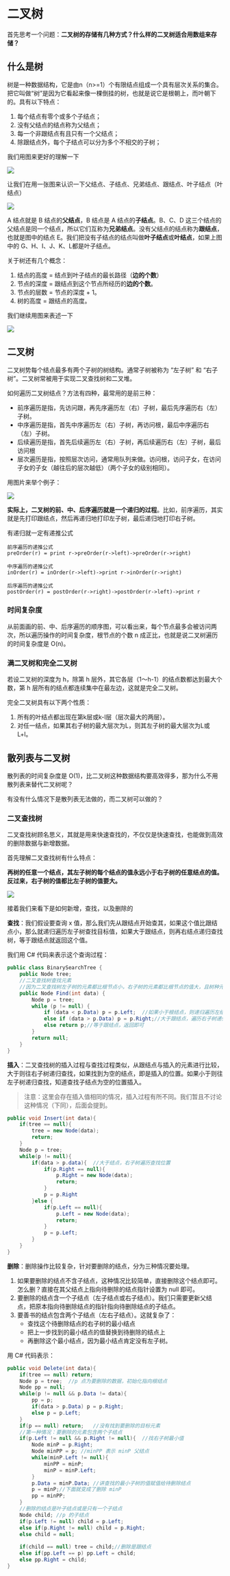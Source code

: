 # 二叉树

首先思考一个问题：**二叉树的存储有几种方式？什么样的二叉树适合用数组来存储？**

## 什么是树

树是一种数据结构，它是由n（n>=1）个有限结点组成一个具有层次关系的集合。把它叫做“树”是因为它看起来像一棵倒挂的树，也就是说它是根朝上，而叶朝下的。具有以下特点：

1. 每个结点有零个或多个子结点；
2. 没有父结点的结点称为父结点；
3. 每一个非跟结点有且只有一个父结点；
4. 除跟结点外，每个子结点可以分为多个不相交的子树；

我们用图来更好的理解一下

![](https://static001.geekbang.org/resource/image/b7/29/b7043bf29a253bb36221eaec62b2e129.jpg)

让我们在用一张图来认识一下父结点、子结点、兄弟结点、跟结点、叶子结点（叶结点）

![](https://static001.geekbang.org/resource/image/22/ae/220043e683ea33b9912425ef759556ae.jpg)

A 结点就是 B 结点的**父结点**，B 结点是 A 结点的**子结点**。B、C、D 这三个结点的父结点是同一个结点，所以它们互称为**兄弟结点**。没有父结点的结点称为**跟结点**，也就是图中的结点 E。我们把没有子结点的结点叫做**叶子结点**或**叶结点**，如果上图中的 G、H、I、J、K、L都是叶子结点。

关于树还有几个概念：

1. 结点的高度 = 结点到叶子结点的最长路径（**边的个数**）
2. 节点的深度 = 跟结点到这个节点所经历的**边的个数**。
3. 节点的层数 = 节点的深度 + 1。
4. 树的高度 = 跟结点的高度。

我们继续用图来表述一下

![](https://static001.geekbang.org/resource/image/50/b4/50f89510ad1f7570791dd12f4e9adeb4.jpg)



## 二叉树

二叉树势每个结点最多有两个子树的树结构。通常子树被称为 “左子树” 和 “右子树”。二叉树常被用于实现二叉查找树和二叉堆。

如何遍历二叉树结点？方法有四种，最常用的是前三种：

- 前序遍历是指，先访问跟，再先序遍历左（右）子树，最后先序遍历右（左）子树。
- 中序遍历是指，首先中序遍历左（右）子树，再访问根，最后中序遍历右（左）子树。
- 后续遍历是指，首先后续遍历左（右）子树，再后续遍历右（左）子树，最后访问根
- 层次遍历是指，按照层次访问，通常用队列来做。访问根，访问子女，在访问子女的子女（越往后的层次越低）（两个子女的级别相同）。

用图片来举个例子：

![](https://static001.geekbang.org/resource/image/ab/16/ab103822e75b5b15c615b68560cb2416.jpg)

**实际上，二叉树的前、中、后序遍历就是一个递归的过程**。比如，前序遍历，其实就是先打印跟结点，然后再递归地打印左子树，最后递归地打印右子树。

有递归就一定有递推公式

```
前序遍历的递推公式
preOrder(r) = print r->preOrder(r->left)->preOrder(r->right)

中序遍历的递推公式
inOrder(r) = inOrder(r->left)->print r->inOrder(r->right)

后序遍历的递推公式
postOrder(r) = postOrder(r->right)->postOrder(r->left)->print r
```

### 时间复杂度

从前面画的前、中、后序遍历的顺序图，可以看出来，每个节点最多会被访问两次，所以遍历操作的时间复杂度，根节点的个数 n 成正比，也就是说二叉树遍历的时间复杂度是 O(n)。

### 满二叉树和完全二叉树

若设二叉树的深度为 h，除第 h 层外，其它各层（1～h-1）的结点数都达到最大个数，第 h 层所有的结点都连续集中在最左边，这就是完全二叉树。

完全二叉树具有以下两个性质：

1. 所有的叶结点都出现在第k层或k-l层（层次最大的两层）。
2. 对任一结点，如果其右子树的最大层次为L，则其左子树的最大层次为L或L+l。

## 散列表与二叉树

散列表的时间复杂度是 O(1)，比二叉树这种数据结构要高效得多，那为什么不用散列表来替代二叉树呢？

有没有什么情况下是散列表无法做的，而二叉树可以做的？

### 二叉查找树

二叉查找树顾名思义，其就是用来快速查找的，不仅仅是快速查找，也能做到高效的删除数据与新增数据。

首先理解二叉查找树有什么特点：

**再树的任意一个结点，其左子树的每个结点的值永远小于右子树的任意结点的值。反过来，右子树的值都比左子树的值要大。**

![](https://static001.geekbang.org/resource/image/f3/ae/f3bb11b6d4a18f95aa19e11f22b99bae.jpg)

接着我们来看下是如何新增，查找，以及删除的

**查找**：我们假设要查询 x 值，那么我们先从跟结点开始查其，如果这个值比跟结点小，那么就递归遍历左子树查找目标值，如果大于跟结点，则再右结点递归查找树，等于跟结点就返回这个值。

我们用 C# 代码来表示这个查询过程：

```c#
public class BinarySearchTree {
    public Node tree;
    //二叉查找树查找元素
    //因为二叉查找树左子树的元素都比根节点小，右子树的元素都比根节点的值大，且树种元素不存在重复值。
    public Node Find(int data) {
        Node p = tree;
        while (p != null) {
            if (data < p.Data) p = p.Left;	//如果小于根结点，则递归遍历左结点查找目标值
            else if (data > p.Data) p = p.Right;//大于跟结点，遍历右子树递归查找值
            else return p;//等于跟结点，返回即可
        }
        return null;
    }
}
```

**插入**：二叉查找树的插入过程与查找过程类似，从跟结点与插入的元素进行比较，大于则往右子树递归查找，如果找到为空的结点，即是插入的位置。如果小于则往左子树递归查找，知道查找子结点为空的位置插入。

> 注意：这里会存在插入值相同的情况，插入过程有所不同。我们暂且不讨论这种情况（下同），后面会提到。

```c#
public void Insert(int data){
    if(tree == null){
        tree = new Node(data);
        return;
    }
    Node p = tree;
    while(p != null){
        if(data > p.data){	//大于结点，右子树遍历查找位置
            if(p.Right == null){
                p.Right = new Node(data);
                return;
            }
            p = p.Right
        }else {
            if(p.Left == null){
                p.Left = new Node(data);
                return;
            }
            p = p.Left;
        }
    }
}
```

**删除**：删除操作比较复杂，针对要删除的结点，分为三种情况要处理。

1. 如果要删除的结点不含子结点，这种情况比较简单，直接删除这个结点即可。怎么删？直接在其父结点上指向待删除的结点指针设置为 null 即可。
2. 要删除的结点含一个子结点（左子结点或右子结点）。我们只需要更新父结点，把原本指向待删除结点的指针指向待删除结点的子结点。
3. 要善书的结点包含两个子结点（左右子结点）。这就复杂了：
   - 查找这个待删除结点的右子树的最小结点
   - 把上一步找到的最小结点的值替换到待删除的结点上
   - 再删除这个最小结点，因为最小结点肯定没有左子树。

用 C# 代码表示：

```c#
public void Delete(int data){
    if(tree == null) return;
    Node p = tree;	//p 点为要删除的数据，初始化指向根结点
    Node pp = null;
    while(p != null && p.Data != data){
        pp = p;
        if(data > p.Data) p = p.Right;
        else p = p.Left;
    }
    if(p == null) return;	//没有找到要删除的目标元素
    //第一种情况：要删除的元素包含两个子结点
    if(p.Left != null && p.Right != null){	//找右子树最小值
        Node minP = p.Right;
        Node minPP = p;	//minPP 表示 minP 父结点
        while(minP.Left != null){
            minPP = minP;
            minP = minP.Left;
        }
        p.Data = minP.Data;	//讲查找的最小子树的值赋值给待删除结点
        p = minP;//下面就变成了删除 minP
        pp = minPP;
    }
    //删除的结点是叶子结点或是只有一个子结点
    Node child; //p 的子结点
    if(p.Left != null) child = p.Left;
    else if(p.Right != null) child = p.Right;
    else child = null;
    
    if(child == null) tree = child;//删除是跟结点
    else if(pp.Left == p) pp.Left = child;
    else pp.Right = child;
}
```

